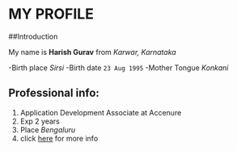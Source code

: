# MY PROFILE

##Introduction

My name is **Harish Gurav** from *Karwar, Karnataka*

-Birth place *Sirsi*
-Birth date `23 Aug 1995`
-Mother Tongue *Konkani*

## Professional info:

1. Application Development Associate at Accenure
2. Exp 2 years
3. Place *Bengaluru*
4. click [here](www.linkedin.com/in/hareesh-gurav-31a48aa6) for more info
